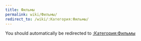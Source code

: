 ```yaml
---
title: Фильмы
permalink: wiki/Фильмы/
redirect_to: /wiki/:Категория:Фильмы/
---
```


You should automatically be redirected to [:Категория:Фильмы](/wiki/:Категория:Фильмы/)
